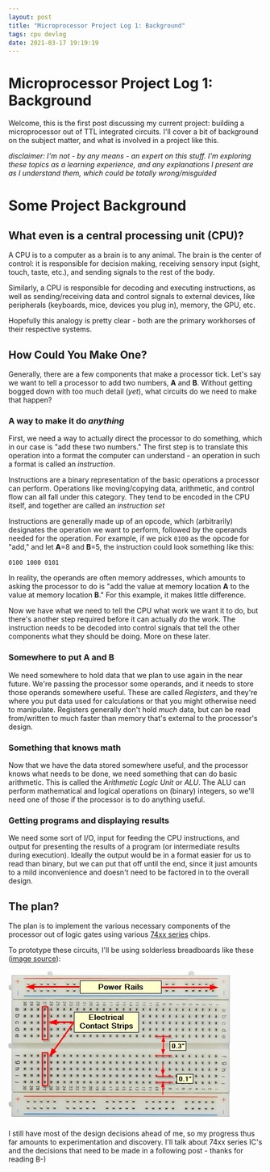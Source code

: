 ```yaml
---
layout: post
title: "Microprocessor Project Log 1: Background"
tags: cpu devlog
date: 2021-03-17 19:19:19
---
```


# Microprocessor Project Log 1: Background

Welcome, this is the first post discussing my current project: building a microprocessor out of TTL integrated circuits. I'll cover a bit of background on the subject matter, and what is involved in a project like this.

*disclaimer: I'm not - by any means - an expert on this stuff. I'm exploring these topics as a learning experience, and any explanations I present are as I understand them, which could be totally wrong/misguided*

# Some Project Background

## What even is a central processing unit (CPU)? 

A CPU is to a computer as a brain is to any animal. The brain is the center of control: it is responsible for decision making, receiving sensory input (sight, touch, taste, etc.), and sending signals to the rest of the body. 

Similarly, a CPU is responsible for decoding and executing instructions, as well as sending/receiving data and control signals to external devices, like peripherals (keyboards, mice, devices you plug in), memory, the GPU, etc. 

Hopefully this analogy is pretty clear - both are the primary workhorses of their respective systems.


## How Could You Make One?

Generally, there are a few components that make a processor tick. Let's say we want to tell a processor to add two numbers, **A** and **B**. Without getting bogged down with too much detail (*yet*), what circuits do we need to make that happen?

### A way to make it do *anything*

First, we need a way to actually direct the processor to do something, which in our case is "add these two numbers." The first step is to translate this operation into a format the computer can understand - an operation in such a format is called an *instruction*. 

Instructions are a binary representation of the basic operations a processor can perform. Operations like moving/copying data, arithmetic, and control flow can all fall under this category. They tend to be encoded in the CPU itself, and together are called an *instruction set*

Instructions are generally made up of an opcode, which (arbitrarily) designates the operation we want to perform, followed by the operands needed for the operation. For example, if we pick `0100` as the opcode for "add," and let **A**=8 and **B**=5, the instruction could look something like this: 

```
0100 1000 0101
```

In reality, the operands are often memory addresses, which amounts to asking the processor to do is "add the value at memory location **A** to the value at memory location **B**." For this example, it makes little difference.

Now we have what we need to tell the CPU what work we want it to do, but there's another step required before it can actually *do* the work. The instruction needs to be decoded into control signals that tell the other components what they should be doing. More on these later.

### Somewhere to put **A** and **B**

We need somewhere to hold data that we plan to use again in the near future. We're passing the processor some operands, and it needs to store those operands somewhere useful. These are called *Registers*, and they're where you put data used for calculations or that you might otherwise need to manipulate. Registers generally don't hold *much* data, but can be read from/written to much faster than memory that's external to the processor's design.

### Something that knows math

Now that we have the data stored somewhere useful, and the processor knows what needs to be done, we need something that can do basic arithmetic. This is called the *Arithmetic Logic Unit* or *ALU*. The ALU can perform mathematical and logical operations on (binary) integers, so we'll need one of those if the processor is to do anything useful. 

### Getting programs and displaying results

We need some sort of I/O, input for feeding the CPU instructions, and output for presenting the results of a program (or intermediate results during execution). Ideally the output would be in a format easier for us to read than binary, but we can put that off until the end, since it just amounts to a mild inconvenience and doesn't need to be factored in to the overall design. 


## The plan?

The plan is to implement the various necessary components of the processor out of logic gates using various [74xx series](https://en.wikipedia.org/wiki/List_of_7400-series_integrated_circuits#74x00_%E2%80%93_74x99) chips. 

To prototype these circuits, I'll be using solderless breadboards like these ([image source](https://protosupplies.com/wp-content/uploads/2018/12/Breadboard-Details.jpg)):

![Breadboard](/assets/Breadboard-Details.jpg) 


I still have most of the design decisions ahead of me, so my progress thus far amounts to experimentation and discovery. I'll talk about 74xx series IC's and the decisions that need to be made in a following post - thanks for reading B-)
